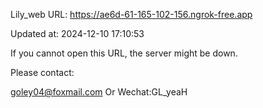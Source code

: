 Lily_web URL: https://ae6d-61-165-102-156.ngrok-free.app

Updated at: 2024-12-10 17:10:53

If you cannot open this URL, the server might be down.

Please contact: 

goley04@foxmail.com Or Wechat:GL_yeaH